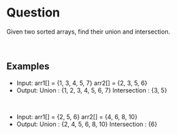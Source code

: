 # Question

Given two sorted arrays, find their union and intersection.

<br />
  
## Examples

- Input: arr1[] = {1, 3, 4, 5, 7} arr2[] = {2, 3, 5, 6} 
- Output: Union : {1, 2, 3, 4, 5, 6, 7} Intersection : {3, 5}

<br />

- Input: arr1[] = {2, 5, 6} arr2[] = {4, 6, 8, 10} 
- Output: Union : {2, 4, 5, 6, 8, 10} Intersection : {6}

<br />